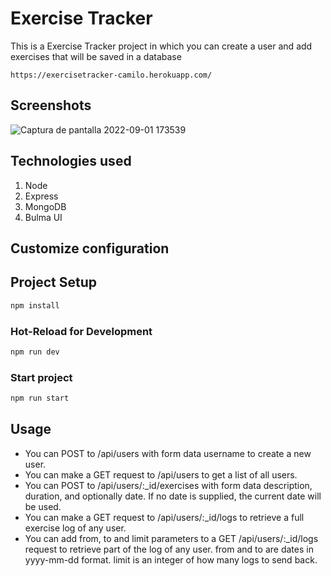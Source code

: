 # Exercise Tracker

This is a Exercise Tracker project in which you can create a user and add exercises that will be saved in a database 

```
https://exercisetracker-camilo.herokuapp.com/
```

## Screenshots

![Captura de pantalla 2022-09-01 173539](https://user-images.githubusercontent.com/102927455/188024291-21280923-4eaa-4abb-8c24-5689eecd6323.jpg)

## Technologies used

1. Node
2. Express
3. MongoDB
4. Bulma UI

## Customize configuration

## Project Setup

```sh
npm install
```

### Hot-Reload for Development

```sh
npm run dev
```

### Start project 

```sh
npm run start
```

## Usage

* You can POST to /api/users with form data username to create a new user.
* You can make a GET request to /api/users to get a list of all users.
* You can POST to /api/users/:_id/exercises with form data description, duration, and optionally date. If no date is supplied, the current date will be used.
* You can make a GET request to /api/users/:_id/logs to retrieve a full exercise log of any user.
* You can add from, to and limit parameters to a GET /api/users/:_id/logs request to retrieve part of the log of any user. from and to are dates in yyyy-mm-dd format. limit is an integer of how many logs to send back.
